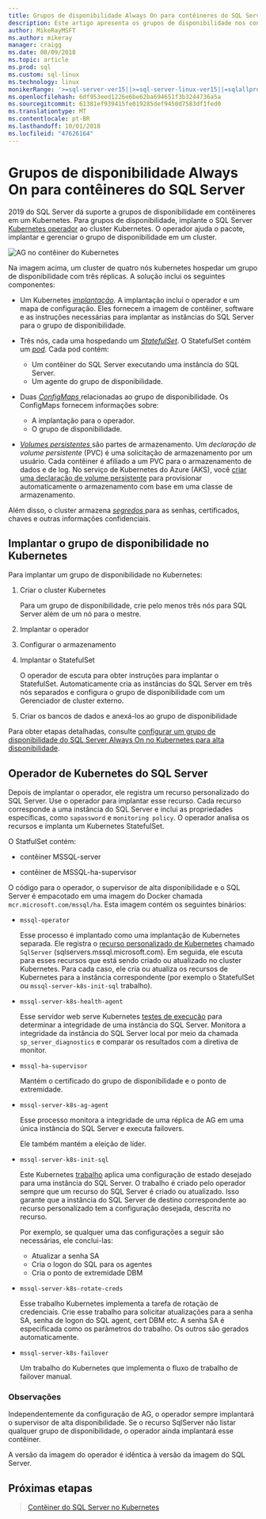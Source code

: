 ```yaml
---
title: Grupos de disponibilidade Always On para contêineres do SQL Server
description: Este artigo apresenta os grupos de disponibilidade nos contêineres do SQL Server
author: MikeRayMSFT
ms.author: mikeray
manager: craigg
ms.date: 08/09/2018
ms.topic: article
ms.prod: sql
ms.custom: sql-linux
ms.technology: linux
monikerRange: '>=sql-server-ver15||>=sql-server-linux-ver15||=sqlallproducts-allversions'
ms.openlocfilehash: 6df953eed1226e6be62ba694651f3b3244736a5a
ms.sourcegitcommit: 61381ef939415fe019285def9450d7583df1fed0
ms.translationtype: MT
ms.contentlocale: pt-BR
ms.lasthandoff: 10/01/2018
ms.locfileid: "47626164"
---
```

# <a name="always-on-availability-groups-for-sql-server-containers"></a>Grupos de disponibilidade Always On para contêineres do SQL Server

2019 do SQL Server dá suporte a grupos de disponibilidade em contêineres em um Kubernetes. Para grupos de disponibilidade, implante o SQL Server [Kubernetes operador](http://coreos.com/blog/introducing-operators.html) ao cluster Kubernetes. O operador ajuda o pacote, implantar e gerenciar o grupo de disponibilidade em um cluster.

![AG no contêiner do Kubernetes](media/tutorial-sql-server-ag-containers-kubernetes/KubernetesCluster.png)

Na imagem acima, um cluster de quatro nós kubernetes hospedar um grupo de disponibilidade com três réplicas. A solução inclui os seguintes componentes:

* Um Kubernetes [ *implantação*](http://kubernetes.io/docs/concepts/workloads/controllers/deployment/). A implantação inclui o operador e um mapa de configuração. Eles fornecem a imagem de contêiner, software e as instruções necessárias para implantar as instâncias do SQL Server para o grupo de disponibilidade.

* Três nós, cada uma hospedando um [ *StatefulSet*](http://kubernetes.io/docs/concepts/workloads/controllers/statefulset/). O StatefulSet contém um [ *pod*](http://kubernetes.io/docs/concepts/workloads/pods/pod-overview/). Cada pod contém:
  * Um contêiner do SQL Server executando uma instância do SQL Server.
  * Um agente do grupo de disponibilidade. 

* Duas [ *ConfigMaps* ](http://kubernetes.io/docs/tasks/configure-pod-container/configure-pod-configmap/) relacionadas ao grupo de disponibilidade. Os ConfigMaps fornecem informações sobre:
  * A implantação para o operador.
  * O grupo de disponibilidade.

 * [*Volumes persistentes* ](http://kubernetes.io/docs/concepts/storage/persistent-volumes/) são partes de armazenamento. Um *declaração de volume persistente* (PVC) é uma solicitação de armazenamento por um usuário. Cada contêiner é afiliado a um PVC para o armazenamento de dados e de log. No serviço de Kubernetes do Azure (AKS), você [criar uma declaração de volume persistente](http://docs.microsoft.com/azure/aks/azure-disks-dynamic-pv) para provisionar automaticamente o armazenamento com base em uma classe de armazenamento.


Além disso, o cluster armazena [ *segredos* ](http://kubernetes.io/docs/concepts/configuration/secret/) para as senhas, certificados, chaves e outras informações confidenciais.

## <a name="deploy-the-availability-group-in-kubernetes"></a>Implantar o grupo de disponibilidade no Kubernetes

Para implantar um grupo de disponibilidade no Kubernetes:

1. Criar o cluster Kubernetes

   Para um grupo de disponibilidade, crie pelo menos três nós para SQL Server além de um nó para o mestre.

1. Implantar o operador

1. Configurar o armazenamento

1. Implantar o StatefulSet

   O operador de escuta para obter instruções para implantar o StatefulSet. Automaticamente cria as instâncias do SQL Server em três nós separados e configura o grupo de disponibilidade com um Gerenciador de cluster externo.

1. Criar os bancos de dados e anexá-los ao grupo de disponibilidade

Para obter etapas detalhadas, consulte [configurar um grupo de disponibilidade do SQL Server Always On no Kubernetes para alta disponibilidade](tutorial-sql-server-ag-kubernetes.md).

## <a name="sql-server-kubernetes-operator"></a>Operador de Kubernetes do SQL Server

Depois de implantar o operador, ele registra um recurso personalizado do SQL Server. Use o operador para implantar esse recurso.  Cada recurso corresponde a uma instância do SQL Server e inclui as propriedades específicas, como `sapassword` e `monitoring policy`. O operador analisa os recursos e implanta um Kubernetes StatefulSet.

O StatfulSet contém:

* contêiner MSSQL-server

* contêiner de MSSQL-ha-supervisor

O código para o operador, o supervisor de alta disponibilidade e o SQL Server é empacotado em uma imagem do Docker chamada `mcr.microsoft.com/mssql/ha`. Esta imagem contém os seguintes binários:

* `mssql-operator`

    Esse processo é implantado como uma implantação de Kubernetes separada. Ele registra o [recurso personalizado de Kubernetes](http://kubernetes.io/docs/concepts/extend-kubernetes/api-extension/custom-resources/) chamado `SqlServer` (sqlservers.mssql.microsoft.com). Em seguida, ele escuta para esses recursos que está sendo criado ou atualizado no cluster Kubernetes. Para cada caso, ele cria ou atualiza os recursos de Kubernetes para a instância correspondente (por exemplo o StatefulSet ou `mssql-server-k8s-init-sql` trabalho).

* `mssql-server-k8s-health-agent`

    Esse servidor web serve Kubernetes [testes de execução](http://kubernetes.io/docs/tasks/configure-pod-container/configure-liveness-readiness-probes/) para determinar a integridade de uma instância do SQL Server. Monitora a integridade da instância do SQL Server local por meio da chamada `sp_server_diagnostics` e comparar os resultados com a diretiva de monitor.

* `mssql-ha-supervisor`

   Mantém o certificado do grupo de disponibilidade e o ponto de extremidade. 

* `mssql-server-k8s-ag-agent`
  
    Esse processo monitora a integridade de uma réplica de AG em uma única instância do SQL Server e executa failovers.

    Ele também mantém a eleição de líder.

* `mssql-server-k8s-init-sql`
  
    Este Kubernetes [trabalho](http://kubernetes.io/docs/concepts/workloads/controllers/jobs-run-to-completion/) aplica uma configuração de estado desejado para uma instância do SQL Server. O trabalho é criado pelo operador sempre que um recurso do SQL Server é criado ou atualizado. Isso garante que a instância do SQL Server de destino correspondente ao recurso personalizado tem a configuração desejada, descrita no recurso.

    Por exemplo, se qualquer uma das configurações a seguir são necessárias, ele conclui-las:
  * Atualizar a senha SA
  * Cria o logon do SQL para os agentes
  * Cria o ponto de extremidade DBM

* `mssql-server-k8s-rotate-creds`
  
    Esse trabalho Kubernetes implementa a tarefa de rotação de credenciais. Crie esse trabalho para solicitar atualizações para a senha SA, senha de logon do SQL agent, cert DBM etc. A senha SA é especificada como os parâmetros do trabalho. Os outros são gerados automaticamente.

* `mssql-server-k8s-failover`

   Um trabalho do Kubernetes que implementa o fluxo de trabalho de failover manual.

### <a name="notes"></a>Observações

Independentemente da configuração de AG, o operador sempre implantará o supervisor de alta disponibilidade. Se o recurso SqlServer não listar qualquer grupo de disponibilidade, o operador ainda implantará esse contêiner.

A versão da imagem do operador é idêntica à versão da imagem do SQL Server.

## <a name="next-steps"></a>Próximas etapas

> [Contêiner do SQL Server no Kubernetes](tutorial-sql-server-containers-kubernetes.md)
